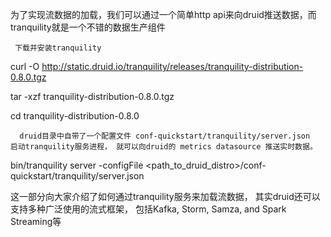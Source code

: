 为了实现流数据的加载，我们可以通过一个简单http api来向druid推送数据，而tranquility就是一个不错的数据生产组件

     下载并安装tranquility

curl -O http://static.druid.io/tranquility/releases/tranquility-distribution-0.8.0.tgz

tar -xzf tranquility-distribution-0.8.0.tgz

cd tranquility-distribution-0.8.0

      druid目录中自带了一个配置文件 conf-quickstart/tranquility/server.json  启动tranquility服务进程， 就可以向druid的 metrics datasource 推送实时数据。

bin/tranquility server -configFile &lt;path\_to\_druid\_distro&gt;/conf-quickstart/tranquility/server.json

这一部分向大家介绍了如何通过tranquility服务来加载流数据， 其实druid还可以支持多种广泛使用的流式框架， 包括Kafka, Storm, Samza, and Spark Streaming等

